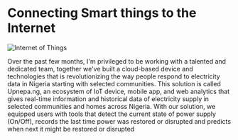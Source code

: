 # Connecting Smart things to the Internet

![Internet of Things](https://i.imgur.com/5wj5rPI.png)

Over the past few months, I'm privileged to be working with a talented and dedicated team, together we've built a cloud-based device and technologies that is revolutionizing the way people respond to electricity data in Nigeria starting with selected communities. This solution is called Upnepa.ng, an ecosystem of IoT device, mobile app, and web analytics that gives real-time information and historical data of electricity supply in selected communities and homes across Nigeria. With our solution, we equipped users with tools that detect the current state of power supply (On/Off), records the last time power was restored or disrupted and predicts when next it might be restored or disrupted
